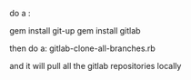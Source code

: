 do a :

gem install git-up
gem install gitlab

then do a:
gitlab-clone-all-branches.rb

and it will pull all the gitlab repositories locally




